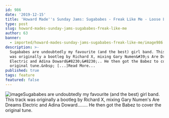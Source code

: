 ```yaml
---
id: 986
date: '2019-12-15'
title: 'Howard Made''s Sunday Jams: Sugababes - Freak Like Me - Loose Lips'
type: post
slug: howard-mades-sunday-jams-sugababes-freak-like-me
author: 63
banner:
  - imported/howard-mades-sunday-jams-sugababes-freak-like-me/image986.jpeg
description: >-
  Sugababes are undoubtedly my favourite (and the best) girl band. This track
  was originally a bootleg by Richard X, mixing Gary Numen&#39;s Are Dreams
  Electric and Adina Doward&#8230;&#8230;.. He then got the Babez to cover the
  original tune.&nbsp; [...]Read More...
published: true
tags: feature
featured: false
---
```

![image](../imported/howard-mades-sunday-jams-sugababes-freak-like-me/image986.jpeg)Sugababes are undoubtedly my favourite (and the best) girl band. This track was originally a bootleg by Richard X, mixing Gary Numen's Are Dreams Electric and Adina Doward…….. He then got the Babez to cover the original tune.